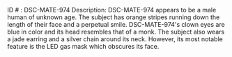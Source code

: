 ID # : DSC-MATE-974
Description: DSC-MATE-974 appears to be a male human of unknown age. The subject has orange stripes running down the length of their face and a perpetual smile. DSC-MATE-974's clown eyes are blue in color and its head resembles that of a monk. The subject also wears a jade earring and a silver chain around its neck. However, its most notable feature is the LED gas mask which obscures its face.
